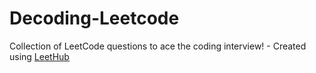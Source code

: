 # Decoding-Leetcode
Collection of LeetCode questions to ace the coding interview! - Created using [LeetHub](https://github.com/QasimWani/LeetHub)
